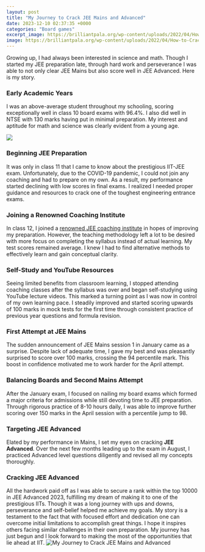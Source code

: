 ```yaml
---
layout: post
title: "My Journey to Crack JEE Mains and Advanced"
date: 2023-12-10 02:37:35 +0000
categories: "Board games"
excerpt_image: https://brilliantpala.org/wp-content/uploads/2022/04/How-to-Crack-IIT-JEE-in-the-First-Attempt-1.png
image: https://brilliantpala.org/wp-content/uploads/2022/04/How-to-Crack-IIT-JEE-in-the-First-Attempt-1.png
---
```


Growing up, I had always been interested in science and math. Though I started my JEE preparation late, through hard work and perseverance I was able to not only clear JEE Mains but also score well in JEE Advanced. Here is my story.
### Early Academic Years  
I was an above-average student throughout my schooling, scoring exceptionally well in class 10 board exams with 96.4%. I also did well in NTSE with 130 marks having put in minimal preparation. My interest and aptitude for math and science was clearly evident from a young age.

![](https://i.ytimg.com/vi/4oZ-3gK0Wyo/maxresdefault.jpg)
### Beginning JEE Preparation 
It was only in class 11 that I came to know about the prestigious IIT-JEE exam. Unfortunately, due to the COVID-19 pandemic, I could not join any coaching and had to prepare on my own. As a result, my performance started declining with low scores in final exams. I realized I needed proper guidance and resources to crack one of the toughest engineering entrance exams.
### Joining a Renowned Coaching Institute
In class 12, I joined a [renowned JEE coaching institute](https://store.fi.io.vn/womens-cute-boston-terrier-american-flag-usa-patriotic-dog-lover-v-neck-t-shirt/women&) in hopes of improving my preparation. However, the teaching methodology left a lot to be desired with more focus on completing the syllabus instead of actual learning. My test scores remained average. I knew I had to find alternative methods to effectively learn and gain conceptual clarity.
### Self-Study and YouTube Resources 
Seeing limited benefits from classroom learning, I stopped attending coaching classes after the syllabus was over and began self-studying using YouTube lecture videos. This marked a turning point as I was now in control of my own learning pace. I steadily improved and started scoring upwards of 100 marks in mock tests for the first time through consistent practice of previous year questions and formula revision.
### First Attempt at JEE Mains  
The sudden announcement of JEE Mains session 1 in January came as a surprise. Despite lack of adequate time, I gave my best and was pleasantly surprised to score over 100 marks, crossing the 94 percentile mark. This boost in confidence motivated me to work harder for the April attempt.
### Balancing Boards and Second Mains Attempt
After the January exam, I focused on nailing my board exams which formed a major criteria for admissions while still devoting time to JEE preparation. Through rigorous practice of 8-10 hours daily, I was able to improve further scoring over 150 marks in the April session with a percentile jump to 98.  
### Targeting JEE Advanced
Elated by my performance in Mains, I set my eyes on cracking **JEE Advanced**. Over the next few months leading up to the exam in August, I practiced Advanced level questions diligently and revised all my concepts thoroughly.
### Cracking JEE Advanced  
All the hardwork paid off as I was able to secure a rank within the top 10000 in JEE Advanced 2023, fulfilling my dream of making it to one of the prestigious IITs. Though it was a long journey with ups and downs, perseverance and self-belief helped me achieve my goals.
My story is a testament to the fact that with focused effort and dedication one can overcome initial limitations to accomplish great things. I hope it inspires others facing similar challenges in their own preparation. My journey has just begun and I look forward to making the most of the opportunities that lie ahead at IIT.
![My Journey to Crack JEE Mains and Advanced](https://brilliantpala.org/wp-content/uploads/2022/04/How-to-Crack-IIT-JEE-in-the-First-Attempt-1.png)